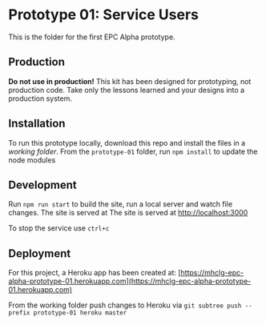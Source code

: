 # Prototype 01: Service Users

This is the folder for the first EPC Alpha prototype.

## Production
**Do not use in production!**
This kit has been designed for prototyping, not production code. Take only the lessons learned and your designs into a production system.

## Installation
To run this prototype locally, download this repo and install the files in a _working folder_.
From the `prototype-01` folder, run `npm install` to update the node modules

## Development
Run `npm run start` to build the site, run a local server and watch file changes.
The site is served at The site is served at [http://localhost:3000](http://localhost:3000)

To stop the service use `ctrl+c`


## Deployment
For this project, a Heroku app has been created at:
[https://mhclg-epc-alpha-prototype-01.herokuapp.com](https://mhclg-epc-alpha-prototype-01.herokuapp.com)

From the working folder push changes to Heroku via 
`git subtree push --prefix prototype-01 heroku master`


